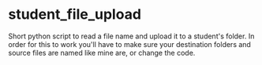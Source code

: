 # student_file_upload
Short python script to read a file name and upload it to a student's folder. In order for this to work you'll have to make sure your destination folders and source files are named
like mine are, or change the code. 
